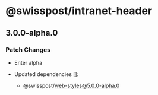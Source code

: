 # @swisspost/intranet-header

## 3.0.0-alpha.0

### Patch Changes

- Enter alpha

- Updated dependencies []:
  - @swisspost/web-styles@5.0.0-alpha.0
